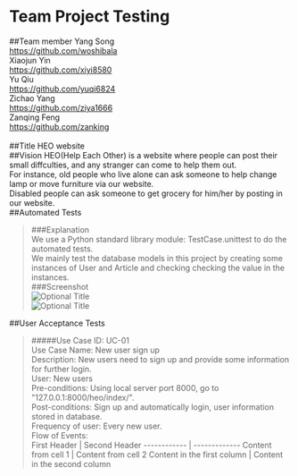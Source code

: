 # Team Project Testing
##Team member
Yang Song          <br/><https://github.com/woshibala><br/>
Xiaojun Yin        <br/><https://github.com/xiyi8580><br/>
Yu Qiu             <br/><https://github.com/yuqi6824><br/>
Zichao Yang        <br/><https://github.com/ziya1666><br/>
Zanqing Feng       <br/><https://github.com/zanking><br/><br/>
##Title
HEO website
<br/>
##Vision
HEO(Help Each Other) is a website where people can post their small diffculties, and any stranger can come to help them out.<br/>
For instance, old people who live alone can ask someone to help change lamp or move furniture via our website.<br/>
Disabled people can ask someone to get grocery for him/her by posting in our website.<br/>
##Automated Tests
>###Explanation<br/>
We use a Python standard library module: TestCase.unittest to do the automated tests.<br/>
We mainly test the database models in this project by creating some instances of User and Article and checking checking the value in the instances.<br/>
>###Screenshot<br/>
![](https://raw.github.com/woshibala/team-project-for-csci3308/SY/test1.png "Optional Title")<br/>
![](https://raw.github.com/woshibala/team-project-for-csci3308/SY/test2.png "Optional Title")<br/>

##User Acceptance Tests
>#####Use Case ID: UC-01<br/>
>Use Case Name:
New user sign up<br/>
>Description: 
New users need to sign up and provide some information for further login. <br/>
>User: New users<br/>
>Pre-conditions:
Using local server port 8000, go to "127.0.0.1:8000/heo/index/".<br/>
>Post-conditions:
Sign up and automatically login, user information stored in database.<br/>
>Frequency of user: Every new user. <br/>
>Flow of Events:<br/>
First Header | Second Header
------------ | -------------
Content from cell 1 | Content from cell 2
Content in the first column | Content in the second column




